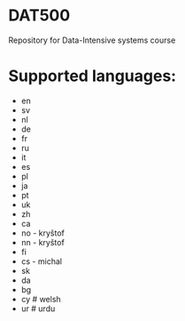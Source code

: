 DAT500
======

Repository for Data-Intensive systems course

Supported languages:
======

- en
- sv
- nl
- de
- fr
- ru
- it
- es
- pl
- ja
- pt
- uk
- zh
- ca
- no - kryštof
- nn - kryštof
- fi
- cs - michal
- sk
- da
- bg
- cy # welsh
- ur # urdu 